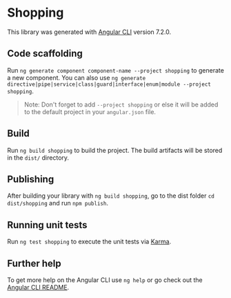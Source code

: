# Shopping

This library was generated with [Angular CLI](https://github.com/angular/angular-cli) version 7.2.0.

## Code scaffolding

Run `ng generate component component-name --project shopping` to generate a new component. You can also use `ng generate directive|pipe|service|class|guard|interface|enum|module --project shopping`.

> Note: Don't forget to add `--project shopping` or else it will be added to the default project in your `angular.json` file.

## Build

Run `ng build shopping` to build the project. The build artifacts will be stored in the `dist/` directory.

## Publishing

After building your library with `ng build shopping`, go to the dist folder `cd dist/shopping` and run `npm publish`.

## Running unit tests

Run `ng test shopping` to execute the unit tests via [Karma](https://karma-runner.github.io).

## Further help

To get more help on the Angular CLI use `ng help` or go check out the [Angular CLI README](https://github.com/angular/angular-cli/blob/master/README.md).
